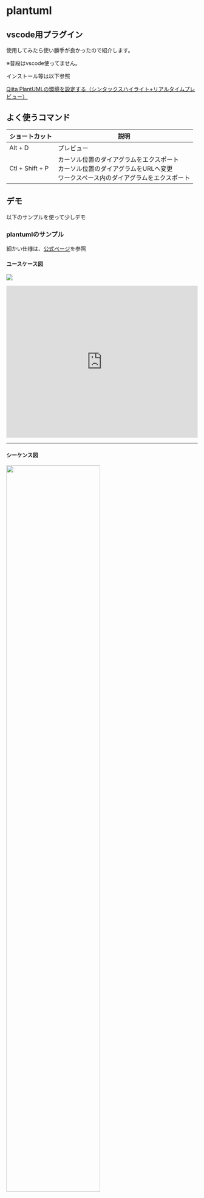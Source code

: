 # plantuml

## vscode用プラグイン

使用してみたら使い勝手が良かったので紹介します。

※普段はvscode使ってません。

インストール等は以下参照

[Qiita PlantUMLの環境を設定する（シンタックスハイライト+リアルタイムプレビュー）](https://qiita.com/koara-local/items/e7a7a7d68a4f99a91ab1)

## よく使うコマンド

|ショートカット |説明                                                                                                                              |
|---------------|----------------------------------------------------------------------------------------------------------------------------------|
|Alt + D        |プレビュー                                                                                                                        |
|Ctl + Shift + P|カーソル位置のダイアグラムをエクスポート<br>カーソル位置のダイアグラムをURLへ変更<br>ワークスペース内のダイアグラムをエクスポート |

## デモ

以下のサンプルを使って少しデモ

### plantumlのサンプル

細かい仕様は、[公式ページ](http://plantuml.com/)を参照

#### ユースケース図

![](../out/docs/plantuml/1_usecase/ユースケース図.png)

<iframe src="https://gist.github.com/kgfnk/c8e594d849b4ac90c1fbb3a6e8736c61.pibb" width="100%" height="400" allowtransparency="true" frameborder="0"></iframe>

---

#### シーケンス図

<img src="../out/docs/plantuml/2_sequence/シーケンス図.png" width="70%">

<iframe src="https://gist.github.com/kgfnk/f277dae2f447a6dd8a9b882cc873db36.pibb" width="100%" height="400" allowtransparency="true" frameborder="0"></iframe>

---

#### 状態遷移図

![](../out/docs/plantuml/3_state/状態遷移図.png)

<iframe src="https://gist.github.com/kgfnk/629c7a60d8fb67e797d1a4ba3722e14a.pibb" width="100%" height="400" allowtransparency="true" frameborder="0"></iframe>

---

#### アクティビティ図

![](../out/docs/plantuml/4_activity/アクティビティ図.png)

<iframe src="https://gist.github.com/kgfnk/046cb535d7a05c32ada1bd8aed090d07.pibb" width="100%" height="400" allowtransparency="true" frameborder="0"></iframe>

他サイトからの丸コピ

[フローチャート](http://plantuml.com/activity-diagram-beta#sdl)にも使えそう

---

#### クラス図

![](../out/docs/plantuml/5_class_diagram/クラス図.png)

<iframe src="https://gist.github.com/kgfnk/2238aef72ea75d31723c22c046311af8.pibb" width="100%" height="400" allowtransparency="true" frameborder="0"></iframe>

---

#### ER図

![](../out/docs/plantuml/6_er_diagram/ER図.png)

<iframe src="https://gist.github.com/kgfnk/a3f073e46d41d33822cb9bcdf587bdb1.pibb" width="100%" height="400" allowtransparency="true" frameborder="0"></iframe>

---

### おまけ

#### ガントチャート

![](../out/docs/plantuml/7_ganttchart/7_ganttchart.png)

複雑な事をするのは難しいかも

<iframe src="https://gist.github.com/kgfnk/badf79db88367ea4b3ec5d05150cb9b8.pibb" width="100%" height="400" allowtransparency="true" frameborder="0"></iframe>

---

#### 画面設計

![](../out/docs/plantuml/8_salt/8_salt.png)

シンプルな画面イメージになら使える？

<iframe src="https://gist.github.com/kgfnk/10d1a199e6668da822c4f09c3e9602ae.pibb" width="100%" height="400" allowtransparency="true" frameborder="0"></iframe>

### markdownに埋め込む

#### 直接埋め込む

<iframe src="https://gist.github.com/kgfnk/81666b05957ef16cb6642c2145661ff7.pibb" width="100%" height="200" allowtransparency="true" frameborder="0"></iframe>

#### URLを埋め込む

カーソル位置のダイアグラムをURLへ変更

自動でmarkdown用リンクが作成される

```markdown
![plantuml](http://www.plantuml.com/plantuml/png/SoWkIImgAStDuULAJ2x9BrAmUjoyx77pdiTDsu2a5I-NGsfU2b0Q0000 "plantuml")
```

##### PlantUML ServerにGitHub Gistに登録したテキストを渡す方法(追記)

```markdown
![](http://www.plantuml.com/plantuml/proxy?src=https://gist.githubusercontent.com/kgfnk/c8e594d849b4ac90c1fbb3a6e8736c61/raw/6241430d37bfa82d41bbb7bc813da443132c68a7/1_usecase.puml)
```

#### 画像を作成して埋め込む

ワークスペース内のダイアグラムをエクスポート

`/out/`ディレクトリに画像を作成してくれる